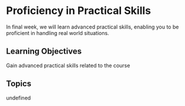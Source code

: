 # Proficiency in Practical Skills

In final week, we will learn advanced practical skills, enabling you to be proficient in handling real world situations.

## Learning Objectives
Gain advanced practical skills related to the course

## Topics
undefined